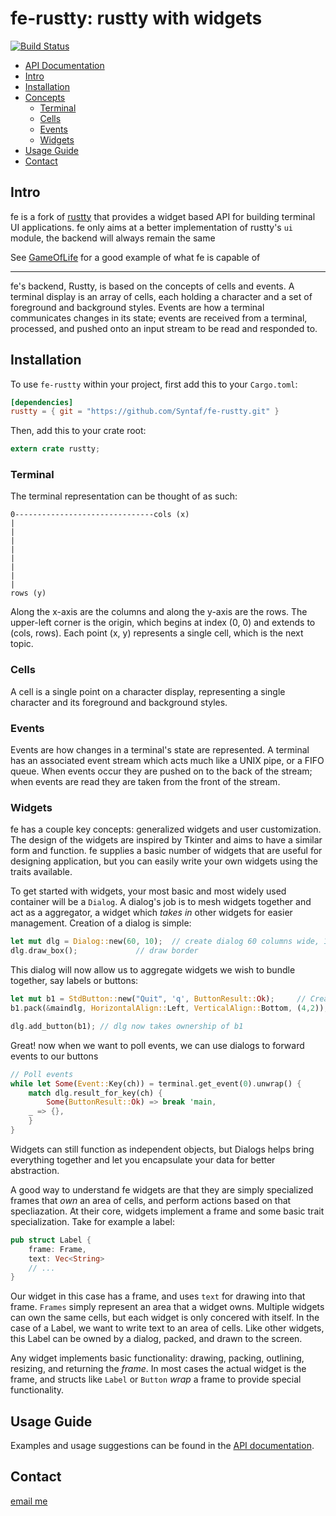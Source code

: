 # fe-rustty: rustty with widgets

[![Build Status](https://travis-ci.org/Syntaf/fe-rustty.svg?branch=master)](https://travis-ci.org/Syntaf/fe-rustty)

- [API Documentation][1]
- [Intro](#intro)
- [Installation](#installation)
- [Concepts](#concepts)
	- [Terminal](#terminal)
	- [Cells](#cells)
	- [Events](#events)
	- [Widgets](#widgets)
- [Usage Guide](#usage-guide)
- [Contact](#contact)

## Intro

fe is a fork of [rustty](https://github.com/cpjreynolds/rustty) that provides a widget based API for building terminal UI applications. fe only aims at a better implementation of rustty's `ui` module, the backend will always remain the same

See [GameOfLife](https://github.com/Syntaf/GameOfLife) for a good example of what fe is capable of

-------------

fe's backend, Rustty, is based on the concepts of cells and events. A terminal display is an array of cells,
each holding a character and a set of foreground and background styles. Events are how a
terminal communicates changes in its state; events are received from a terminal, processed, and
pushed onto an input stream to be read and responded to.

## Installation

To use `fe-rustty` within your project, first add this to your `Cargo.toml`:

```toml
[dependencies]
rustty = { git = "https://github.com/Syntaf/fe-rustty.git" }
```

Then, add this to your crate root:

```rust
extern crate rustty;
```

### Terminal

The terminal representation can be thought of as such:

```
0-------------------------------cols (x)
|
|
|
|
|
|
|
|
rows (y)
```

Along the x-axis are the columns and along the y-axis are the rows. The
upper-left corner is the origin, which begins at index (0, 0) and extends to
(cols, rows). Each point (x, y) represents a single cell, which is the next
topic.

### Cells

A cell is a single point on a character display, representing a single
character and its foreground and background styles.

### Events

Events are how changes in a terminal's state are represented. 
A terminal has an associated event stream which acts much like a UNIX pipe,
or a FIFO queue. When events occur they are pushed on to
the back of the stream; when events are read they are taken
from the front of the stream.

### Widgets


fe has a couple key concepts: generalized widgets and user customization. The design of the widgets are inspired by 
Tkinter and aims to have a similar form and function. fe supplies a basic number of widgets that are useful for 
designing application, but you can easily write your own widgets using the traits available.

To get started with widgets, your most basic and most widely used container will be a `Dialog`. A dialog's job is to
mesh widgets together and act as a aggregator, a widget which *takes in* other widgets for easier management. Creation
of a dialog is simple:

```rust
let mut dlg = Dialog::new(60, 10);	// create dialog 60 columns wide, 10 rows long
dlg.draw_box();				// draw border
```

This dialog will now allow us to aggregate widgets we wish to bundle together, say labels or buttons:


```rust
let mut b1 = StdButton::new("Quit", 'q', ButtonResult::Ok);		// Create button
b1.pack(&maindlg, HorizontalAlign::Left, VerticalAlign::Bottom, (4,2));	// Align button within dialog

dlg.add_button(b1);	// dlg now takes ownership of b1
```

Great! now when we want to poll events, we can use dialogs to forward events to our buttons

```rust
// Poll events
while let Some(Event::Key(ch)) = terminal.get_event(0).unwrap() {
    match dlg.result_for_key(ch) {
        Some(ButtonResult::Ok) => break 'main,
	_ => {},
    }
}
```

Widgets can still function as independent objects, but Dialogs helps bring everything together and let you
encapsulate your data for better abstraction.  

A good way to understand fe widgets are that they are simply specialized frames that *own* an area of cells, 
and perform actions based on that specliazation. At their core, widgets implement a frame and some basic trait 
specialization. Take for example a label:


```rust
pub struct Label {
    frame: Frame,
    text: Vec<String>
    // ...
}
```

Our widget in this case has a frame, and uses `text` for drawing into that frame. `Frames` simply represent an area 
that a widget owns. Multiple widgets can own the same cells, but each widget is only concered with itself. In the
case of a Label, we want to write text to an area of cells. Like other widgets, this Label can be owned by a dialog,
packed, and drawn to the screen. 

Any widget implements basic functionality: drawing, packing, outlining, resizing, and returning the *frame*. In
most cases the actual widget is the frame, and structs like `Label` or `Button` *wrap* a frame to provide special
functionality.

## Usage Guide

Examples and usage suggestions can be found in the [API
documentation][1].

## Contact

[email me](mailto:syntaf@gmail.com)

[1]: http://syntaf.github.io/ruik
